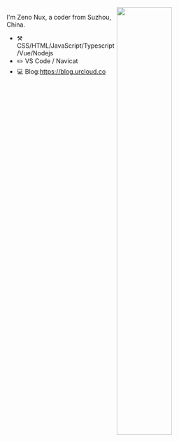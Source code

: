 <img align="right" width="50%" src="https://github-readme-stats.vercel.app/api?username=zenonux&show_icons=true&hide_title=true" />

I'm Zeno Nux, a coder from Suzhou, China.

-   :hammer_and_pick: CSS/HTML/JavaScript/Typescript/Vue/Nodejs
-   :pencil2: VS Code / Navicat
-   :computer: Blog:https://blog.urcloud.co
